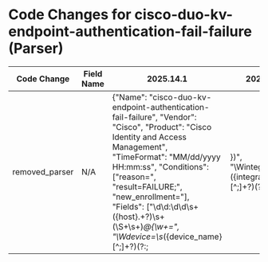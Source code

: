 # Code Changes for cisco-duo-kv-endpoint-authentication-fail-failure (Parser)

| Code Change | Field Name | 2025.14.1 | 2025.15.1 |
|-------------|------------|-----------|------------|
| removed_parser | N/A | {"Name": "cisco-duo-kv-endpoint-authentication-fail-failure", "Vendor": "Cisco", "Product": "Cisco Identity and Access Management", "TimeFormat": "MM/dd/yyyy HH:mm:ss", "Conditions": ["reason=", "result=FAILURE;", "new_enrollment="], "Fields": ["\d\d:\d\d\s+({host}.+?)\s+(\S+\s+)*@\{\w+=", "\Wdevice=\s*({device_name}[^;]+?)(?:;|\})", "\Wintegration=\s*({integration}[^;]+?)(?:;|\})", "\Wip=\s*(?:0\.0\.0\.0|({src_ip}((([0-9a-fA-F.]{0,4}):{1,2}){1,7}([0-9a-fA-F]){0,4})|(((25[0-5]|(2[0-4]|1\d|[0-9]|)\d)\.?\b){4}))(:({src_port}\d+))?)", "\Wresult=\s*({result}[^;]+?)(?:;|\})", "\Wreason=\s*({failure_reason}[^;]+?)(?:;|\})", "timestamp=\s*({time}\d+\/\d+\/\d\d\d\d \d\d:\d\d:\d\d)", "\Wusername=\s*({user}[\w\.\-\!\#\^\~]{1,40}\$?)(?:;|\})", "\Wnew_enrollment=\s*({new_enrollment}[^;]+?)(?:;|\})"], "ParserVersion": "v1.0.0"} | N/A |